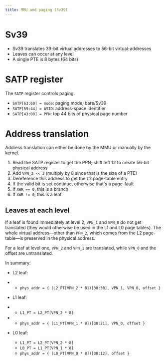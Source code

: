 ```yaml
---
title: MMU and paging (Sv39)
---
```


# Sv39

* Sv39 translates 39-bit virtual addresses to 56-bit virtual-addresses
* Leaves can occur at any level
* A single PTE is 8 bytes (64 bits)

# SATP register

The `SATP` register controls paging.

- `SATP[63:60] = mode`: paging mode, bare/Sv39
- `SATP[59:44] = ASID`: address-space identifier
- `SATP[43:00] = PPN`: top 44 bits of physical page number

# Address translation

Address translation can either be done by the MMU or manually by the kernel.

1. Read the SATP register to get the PPN; shift left 12 to create 56-bit physical address
2. Add `VPN_2 << 3` (multiply by 8 since that is the size of a PTE)
3. Dereference this address to get the L2 page-table entry
4. If the valid bit is set continue, otherwise that's a page-fault
5. If `XWR == 0`, this is a branch
6. If `XWR != 0`, this is a leaf

## Leaves at each level

If a leaf is found immediately at level 2, `VPN_1` and `VPN_0` do not get translated (they
would otherwise be used in the L1 and L0 page tables). The whole virtual address—other than
`PPN_2`, which comes from the L2 page-table—is preserved in the physical address.

For a leaf at level one, `VPN_2` and `VPN_1` are translated, while `VPN_0` and the offset
are untranslated.

In summary:

- L2 leaf:
- + `phys_addr = { (L2_PT[VPN_2 * 8])[38:30], VPN_1, VPN_0, offset }`

- L1 leaf:
- + `L1_PT = L2_PT[VPN_2 * 8]`
- + `phys_addr = { (L1_PT[VPN_1 * 8])[38:21], VPN_0, offset }`

- L0 leaf:
  + `L1_PT = L2_PT[VPN_2 * 8]`
  + `L0_PT = L1_PT[VPN_1 * 8]`
  + `phys_addr = { (L0_PT[VPN_0 * 8])[38:12], offset }`
